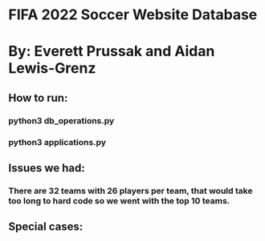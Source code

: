 # FIFA 2022 Soccer Website Database

# By: Everett Prussak and Aidan Lewis-Grenz

## How to run:

### python3 db_operations.py

### python3 applications.py

###

## Issues we had:

### There are 32 teams with 26 players per team, that would take too long to hard code so we went with the top 10 teams.

## Special cases:

###
